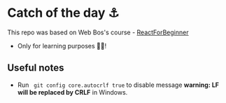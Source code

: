 # Catch of the day ⚓️

This repo was based on Web Bos's course - [ReactForBeginner](https://reactforbeginners.com/)

- Only for learning purposes 🙏🏻! 

## Useful notes

- Run ` git config core.autocrlf true` to disable message **warning: LF will be replaced by CRLF** in Windows.